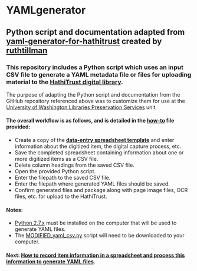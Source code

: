# YAMLgenerator
## Python script and documentation adapted from [yaml-generator-for-hathitrust](https://github.com/ruthtillman/yaml-generator-for-hathitrust) created by [ruthtillman](https://github.com/ruthtillman)  
### This repository includes a Python script which uses an input CSV file to generate a YAML metadata file or files for uploading material to the [HathiTrust digital library](https://www.hathitrust.org/).  
The purpose of adapting the Python script and documentation from the GitHub repository referenced above was to customize them for use at the [University of Washington Libraries Preservation Services](http://www.lib.washington.edu/preservation) unit.  
#### The overall workflow is as follows, and is detailed in the **[how-to](https://github.com/ries07uw/HathiTrustYAMLgenerator/blob/master/HowTo.md)** file provided:
- Create a copy of the **[data-entry spreadsheet template](https://drive.google.com/open?id=1tXg4p4iouy6OBnflIgYaC_AVBDDvhF_pym7eYVc6RMc)** and enter information about the digitized item, the digital capture process, etc. 
- Save the completed spreadsheet containing information about one or more digitized items as a CSV file.
- Delete column headings from the saved CSV file.
- Open the provided Python script.
- Enter the filepath to the saved CSV file.
- Enter the filepath where generated YAML files should be saved.
- Confirm generated files and package along with page image files, OCR files, etc. for upload to the HathiTrust.  

#### Notes:  
- [Python 2.7.x](https://www.python.org/downloads/release/python-2715/) must be installed on the computer that will be used to generate YAML files.
- The [MODIFIED_yaml_csv.py](https://github.com/ries07uw/HathiTrustYAMLgenerator/blob/master/MODIFIED_yaml_csv.py) script will need to be downloaded to your computer.  
#### Next: [How to record item information in a spreadsheet and process this information to generate YAML files](HowTo.md).
